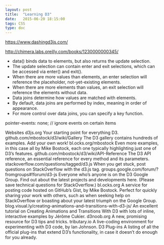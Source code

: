 ```yaml
---
layout: post
title:  "Learning D3"
date:   2015-06-20 18:15:00
tags: CSS
type: doc
---
```


https://www.dashingd3js.com/


http://chimera.labs.oreilly.com/books/1230000000345/

- data() binds data to elements, but also returns the update selection.
- The update selection can contain enter and exit selections, which can be accessed via enter() and exit().
- When there are more values than elements, an enter selection will reference the placeholder, not-yet-existing elements.
- When there are more elements than values, an exit selection will reference the elements without data.
- Data joins determine how values are matched with elements.
- By default, data joins are performed by index, meaning in order of appearance.
- For more control over data joins, you can specify a key function.


pointer-events: none; // ignore events on certain items


Websites
d3js.org
Your starting point for everything D3.
github.com/mbostock/d3/wiki/Gallery
The D3 gallery contains hundreds of examples. Add your own work!
bl.ocks.org/mbostock
Even more examples, in this case all by Mike Bostock, each one typically highlighting just one of D3’s features.
github.com/mbostock/d3/wiki/API-Reference
The D3 API reference, an essential reference for every method and its parameters.
stackoverflow.com/questions/tagged/d3.js
When you get stuck, post questions on StackOverflow with the d3.js tag.
groups.google.com/forum/?fromgroups#!forum/d3-js
Everyone who’s anyone is on the D3 Google Group. Find out about the latest projects and developments here. (Please save technical questions for StackOverflow.)
bl.ocks.org
A service for posting code hosted on GitHub’s Gist, by Mike Bostock. Perfect for quickly sharing your work with others, such as when seeking help on StackOverflow or boasting about your latest triumph on the Google Group.
blog.visual.ly/creating-animations-and-transitions-with-d3-js/
An excellent tutorial on Creating Animations and Transitions With D3 with lots of inline, interactive examples by Jérôme Cukier.
d3noob.org
A new, promising resource for D3 tips and tricks.
tributary.io
A live-coding environment for experimenting with D3 code, by Ian Johnson.
D3 Plug-ins
A listing of all the official plug-ins that extend D3’s functionality, in case it doesn’t do enough for you already.

